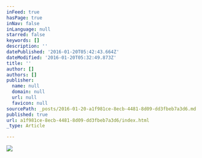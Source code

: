 ```yaml
---
inFeed: true
hasPage: true
inNav: false
inLanguage: null
starred: false
keywords: []
description: ''
datePublished: '2016-01-20T05:42:43.664Z'
dateModified: '2016-01-20T05:32:49.873Z'
title: ''
author: []
authors: []
publisher:
  name: null
  domain: null
  url: null
  favicon: null
sourcePath: _posts/2016-01-20-a1f981ce-8ecb-4481-8d09-dd3fbeb7a3d6.md
published: true
url: a1f981ce-8ecb-4481-8d09-dd3fbeb7a3d6/index.html
_type: Article

---
```

![](https://the-grid-user-content.s3-us-west-2.amazonaws.com/92483d16-2474-4c1e-9452-6e23a93db40d.jpg)